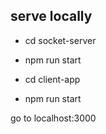 ## serve locally
- cd socket-server
- npm run start

- cd client-app
- npm run start

go to localhost:3000
